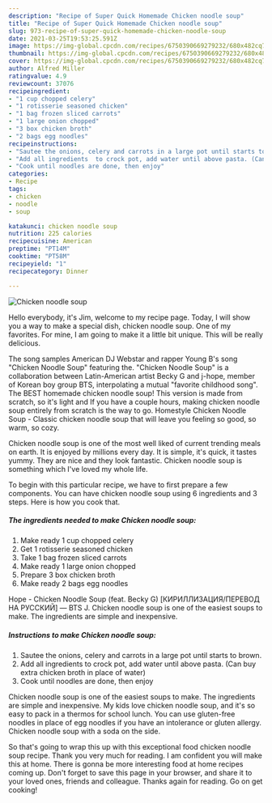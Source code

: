 ```yaml
---
description: "Recipe of Super Quick Homemade Chicken noodle soup"
title: "Recipe of Super Quick Homemade Chicken noodle soup"
slug: 973-recipe-of-super-quick-homemade-chicken-noodle-soup
date: 2021-03-25T19:53:25.591Z
image: https://img-global.cpcdn.com/recipes/6750390669279232/680x482cq70/chicken-noodle-soup-recipe-main-photo.jpg
thumbnail: https://img-global.cpcdn.com/recipes/6750390669279232/680x482cq70/chicken-noodle-soup-recipe-main-photo.jpg
cover: https://img-global.cpcdn.com/recipes/6750390669279232/680x482cq70/chicken-noodle-soup-recipe-main-photo.jpg
author: Alfred Miller
ratingvalue: 4.9
reviewcount: 37076
recipeingredient:
- "1 cup chopped celery"
- "1 rotisserie seasoned chicken"
- "1 bag frozen sliced carrots"
- "1 large onion chopped"
- "3 box chicken broth"
- "2 bags egg noodles"
recipeinstructions:
- "Sautee the onions, celery and carrots in a large pot until starts to brown."
- "Add all ingredients  to crock pot, add water until above pasta. (Can buy extra chicken broth in place of water)"
- "Cook until noodles are done, then enjoy"
categories:
- Recipe
tags:
- chicken
- noodle
- soup

katakunci: chicken noodle soup 
nutrition: 225 calories
recipecuisine: American
preptime: "PT14M"
cooktime: "PT58M"
recipeyield: "1"
recipecategory: Dinner

---
```



![Chicken noodle soup](https://img-global.cpcdn.com/recipes/6750390669279232/680x482cq70/chicken-noodle-soup-recipe-main-photo.jpg)

Hello everybody, it's Jim, welcome to my recipe page. Today, I will show you a way to make a special dish, chicken noodle soup. One of my favorites. For mine, I am going to make it a little bit unique. This will be really delicious.

The song samples American DJ Webstar and rapper Young B&#39;s song &#34;Chicken Noodle Soup&#34; featuring the. &#34;Chicken Noodle Soup&#34; is a collaboration between Latin-American artist Becky G and j-hope, member of Korean boy group BTS, interpolating a mutual &#34;favorite childhood song&#34;. The BEST homemade chicken noodle soup! This version is made from scratch, so it&#39;s light and If you have a couple hours, making chicken noodle soup entirely from scratch is the way to go. Homestyle Chicken Noodle Soup - Classic chicken noodle soup that will leave you feeling so good, so warm, so cozy.

Chicken noodle soup is one of the most well liked of current trending meals on earth. It is enjoyed by millions every day. It is simple, it's quick, it tastes yummy. They are nice and they look fantastic. Chicken noodle soup is something which I've loved my whole life.


To begin with this particular recipe, we have to first prepare a few components. You can have chicken noodle soup using 6 ingredients and 3 steps. Here is how you cook that.

<!--inarticleads1-->

##### The ingredients needed to make Chicken noodle soup:

1. Make ready 1 cup chopped celery
1. Get 1 rotisserie seasoned chicken
1. Take 1 bag frozen sliced carrots
1. Make ready 1 large onion chopped
1. Prepare 3 box chicken broth
1. Make ready 2 bags egg noodles


Hope - Chicken Noodle Soup (feat. Becky G) [КИРИЛЛИЗАЦИЯ/ПЕРЕВОД НА РУССКИЙ] — BTS J. Chicken noodle soup is one of the easiest soups to make. The ingredients are simple and inexpensive. 

<!--inarticleads2-->

##### Instructions to make Chicken noodle soup:

1. Sautee the onions, celery and carrots in a large pot until starts to brown.
1. Add all ingredients  to crock pot, add water until above pasta. (Can buy extra chicken broth in place of water)
1. Cook until noodles are done, then enjoy


Chicken noodle soup is one of the easiest soups to make. The ingredients are simple and inexpensive. My kids love chicken noodle soup, and it&#39;s so easy to pack in a thermos for school lunch. You can use gluten-free noodles in place of egg noodles if you have an intolerance or gluten allergy. Chicken noodle soup with a soda on the side. 

So that's going to wrap this up with this exceptional food chicken noodle soup recipe. Thank you very much for reading. I am confident you will make this at home. There is gonna be more interesting food at home recipes coming up. Don't forget to save this page in your browser, and share it to your loved ones, friends and colleague. Thanks again for reading. Go on get cooking!
